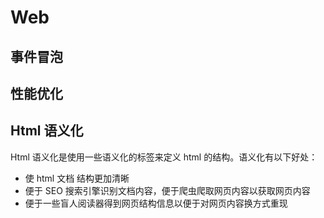 # Web

## 事件冒泡

## 性能优化

## Html 语义化

Html 语义化是使用一些语义化的标签来定义 html 的结构。语义化有以下好处：

- 使 html 文档 结构更加清晰
- 便于 SEO 搜索引擎识别文档内容，便于爬虫爬取网页内容以获取网页内容
- 便于一些盲人阅读器得到网页结构信息以便于对网页内容换方式重现
